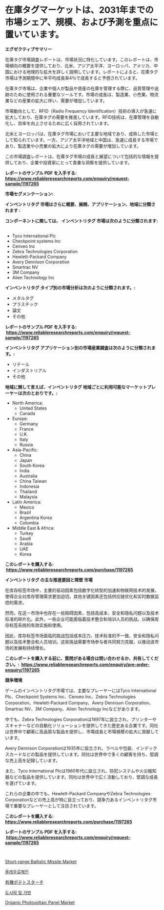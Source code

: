 <p><h1>在庫タグマーケットは、2031年までの市場シェア、規模、および予測を重点に置いています。</h1></p><p><strong>エグゼクティブサマリー</strong></p>
<p><p>在庫タグ市場調査レポートは、市場状況に特化しています。このレポートは、市場傾向の概要を提供しており、北米、アジア太平洋、ヨーロッパ、アメリカ、中国における地理的な拡大を詳しく説明しています。レポートによると、在庫タグ市場は予測期間中に年平均成長率4％で成長すると予想されています。</p><p>在庫タグ市場は、企業や個人が製品や資産の在庫を管理する際に、品質管理や追跡のために使用される重要なツールです。市場の成長は、製造業、小売業、物流業などの産業の拡大に伴い、需要が増加しています。</p><p>市場動向として、RFID（Radio Frequency Identification）技術の導入が急速に拡大しており、在庫タグの需要を推進しています。RFID技術は、在庫管理を自動化し、効率を向上させるために広く採用されています。</p><p>北米とヨーロッパは、在庫タグ市場において主要な地域であり、成熟した市場として知られています。一方、アジア太平洋地域と中国は、急速に成長する市場であり、製造業や小売業の拡大により在庫タグの需要が増加しています。</p><p>この市場調査レポートは、在庫タグ市場の成長と展望について包括的な情報を提供しており、企業や投資家にとって貴重な洞察を提供しています。</p></p>
<p><strong>レポートのサンプル PDF を入手する: <a href="https://www.reliableresearchreports.com/enquiry/request-sample/1197265">https://www.reliableresearchreports.com/enquiry/request-sample/1197265</a></strong></p>
<p><strong>市場セグメンテーション:</strong></p>
<p><strong> インベントリタグ 市場はさらに概要、展開、アプリケーション、地域に分類されます :</strong></p>
<p><strong>コンポーネントに関しては、 インベントリタグ 市場は次のように分類されます: &nbsp;</strong></p>
<p><ul><li>Tyco International Plc</li><li>Checkpoint systems Inc</li><li>Cenveo Inc</li><li>Zebra Technologies Corporation</li><li>Hewlett-Packard Company</li><li>Avery Dennison Corporation</li><li>Smartrac NV</li><li>3M Company</li><li>Alien Technology Inc</li></ul></p>
<p><strong> インベントリタグ タイプ別の市場分析は次のように分類されます。:</strong></p>
<p><ul><li>メタルタグ</li><li>プラスチック</li><li>論文</li><li>その他</li></ul></p>
<p><strong>レポートのサンプル PDF を入手する: &nbsp;<a href="https://www.reliableresearchreports.com/enquiry/request-sample/1197265">https://www.reliableresearchreports.com/enquiry/request-sample/1197265</a></strong></p>
<p><strong> インベントリタグ アプリケーション別の市場産業調査は次のように分類されます。:</strong></p>
<p><ul><li>リテール</li><li>インダストリアル</li><li>その他</li></ul></p>
<p><strong>地域に関して言えば、インベントリタグ 地域ごとに利用可能なマーケットプレーヤーは次のとおりです。:</strong></p>
<p><ul>
    <li>
        North America:
        <ul>
            <li>United States</li>
            <li>Canada</li>
        </ul>
    </li>
    <li>
        Europe:
        <ul>
            <li>Germany</li>
            <li>France</li>
            <li>U.K.</li>
            <li>Italy</li>
            <li>Russia</li>
        </ul>
    </li>
    <li>
        Asia-Pacific:
        <ul>
            <li>China</li>
            <li>Japan</li>
            <li>South Korea</li>
            <li>India</li>
            <li>Australia</li>
            <li>China Taiwan</li>
            <li>Indonesia</li>
            <li>Thailand</li>
            <li>Malaysia</li>
        </ul>
    </li>
    <li>
        Latin America:
        <ul>
            <li>Mexico</li>
            <li>Brazil</li>
            <li>Argentina Korea</li>
            <li>Colombia</li>
        </ul>
    </li>
    <li>
        Middle East & Africa:
        <ul>
            <li>Turkey</li>
            <li>Saudi</li>
            <li>Arabia</li>
            <li>UAE</li>
            <li>Korea</li>
        </ul>
    </li>
    </ul></p>
<p><strong>このレポートを購入する: &nbsp;<a href="https://www.reliableresearchreports.com/purchase/1197265">https://www.reliableresearchreports.com/purchase/1197265</a></strong></p>
<p><strong>インベントリタグ の主な推進要因と障壁 市場</strong></p>
<p><p>在库存标签市场中，主要的驱动因素包括数字化转型的加速和物联网技术的发展，使得企业对库存管理需求更加迫切。其他关键因素还包括供应链优化和实时数据监控的需求。</p><p>然而，在这一市场中也存在一些阻碍因素，包括高成本、安全和隐私问题以及技术标准的碎片化。此外，一些企业可能面临着技术整合和培训人员的挑战，以确保库存标签系统的有效实施和使用。</p><p>因此，库存标签市场面临的挑战包括成本压力、技术标准的不一致、安全和隐私问题以及技术整合和人员培训。这些挑战需要市场参与者共同努力克服，以推动该市场的发展和持续增长。</p></p>
<p><strong>このレポートを購入する前に、質問がある場合は問い合わせるか、共有してください。:&nbsp; <a href="https://www.reliableresearchreports.com/enquiry/pre-order-enquiry/1197265">https://www.reliableresearchreports.com/enquiry/pre-order-enquiry/1197265</a></strong></p>
<p><strong>競争環境</strong></p>
<p><p>ゲームのインベントリタグ市場では、主要なプレーヤーにはTyco International Plc、Checkpoint Systems Inc、Cenveo Inc、Zebra Technologies Corporation、Hewlett-Packard Company、Avery Dennison Corporation、Smartrac NV、3M Company、Alien Technology Incなどがあります。 </p><p>中でも、Zebra Technologies Corporationは1897年に設立され、プリンターやスキャナーなどの自動化ソリューションを提供してきた歴史ある企業です。同社は世界中で顧客に高品質な製品を提供し、市場成長と市場規模の拡大に貢献しています。 </p><p>Avery Dennison Corporationは1935年に設立され、ラベルや包装、インデックスカードなどの製品を提供しています。同社は世界中で多くの顧客を持ち、堅調な売上高を記録しています。 </p><p>また、Tyco International Plcは1960年代に設立され、防犯システムや火災報知器などの製品を提供しています。同社は世界中で広く活動しており、堅調な成長を遂げています。 </p><p>これらの企業の中でも、Hewlett-Packard CompanyやZebra Technologies Corporationなどの売上高が特に目立っており、競争力あるインベントリタグ市場で重要なプレーヤーとして注目されています。</p></p>
<p><strong>このレポートを購入する: &nbsp; <a href="https://www.reliableresearchreports.com/purchase/1197265">https://www.reliableresearchreports.com/purchase/1197265</a></strong></p>
<p><strong>レポートのサンプル PDF を入手する: &nbsp;<a href="https://www.reliableresearchreports.com/enquiry/request-sample/1197265">https://www.reliableresearchreports.com/enquiry/request-sample/1197265</a></strong><strong></strong></p>
<p>&nbsp;</p>
<p><p><a href="https://view.publitas.com/reportprime-1/short-range-ballistic-missile-market-challenges-opportunities-and-growth-drivers-and-major-market-players-forecasted-for-period-from-2024-2031/">Short-range Ballistic Missile Market</a></p><p><a href="https://medium.com/@shareneboothestellesvwq36l/%EC%98%AC%EB%A0%88%EC%9A%B0%EB%A1%9C%ED%8E%98%EC%9D%B8-%EC%8B%9C%EC%9E%A5-%EC%A0%90%EC%9C%A0%EC%9C%A8-%EB%B3%80%ED%99%94-%EB%B0%8F-%EC%8B%9C%EC%9E%A5-%EC%84%B1%EC%9E%A5-%EC%B6%94%EC%9D%B4-2024%EB%85%84-2031%EB%85%84-dc24a4d4fe60">올레우로페인</a></p><p><a href="https://medium.com/@nofrinla/%E6%9C%89%E6%A9%9F%E3%83%9D%E3%83%86%E3%83%88%E3%83%87%E3%83%B3%E3%83%97%E3%83%B3%E5%B8%82%E5%A0%B4%E3%83%AC%E3%83%9D%E3%83%BC%E3%83%88%E3%81%AF-%E3%81%93%E3%81%AE%E5%B8%82%E5%A0%B4%E3%81%AE%E6%9C%80%E6%96%B0%E3%81%AE%E3%83%88%E3%83%AC%E3%83%B3%E3%83%89%E3%81%A8%E6%88%90%E9%95%B7%E6%A9%9F%E4%BC%9A%E3%82%92%E6%98%8E%E3%82%89%E3%81%8B%E3%81%AB%E3%81%97%E3%81%A6%E3%81%84%E3%81%BE%E3%81%99-b93563495812">有機ポテトスターチ</a></p><p><a href="https://medium.com/@ppekbp22499696/quot-%EB%8F%84%EC%8B%9C%EB%9D%BD-%EC%83%81%EC%9E%90%EC%99%80-%EA%B0%80%EB%B0%A9-%EC%8B%9C%EC%9E%A5-%EA%B7%9C%EB%AA%A8-%EB%B0%8F-%EC%8B%9C%EC%9E%A5-%EB%8F%99%ED%96%A5-%EC%99%84%EC%A0%84%ED%95%9C-%EC%82%B0%EC%97%85-%EA%B0%9C%EC%9A%94-2024%EB%85%84%EB%B6%80%ED%84%B0-2031%EB%85%84%EA%B9%8C%EC%A7%80-quot-ba7467e50a72">도시락 및 가방</a></p><p><a href="https://shimmer-gardenia-37a.notion.site/Organic-Photovoltaic-Panel-Market-Size-Share-Trends-Analysis-Report-By-Application-Regional-Outl-27e9e919145a4104961d8e962d7251f7">Organic Photovoltaic Panel Market</a></p></p>